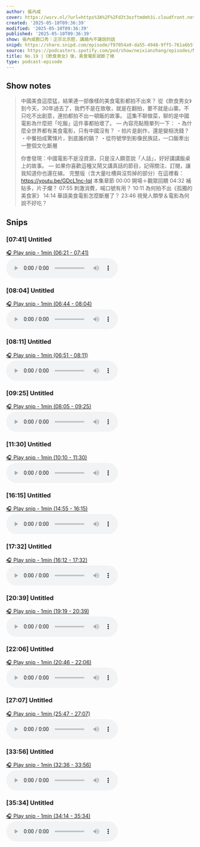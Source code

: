 ```yaml
---
author: 張內咸
cover: https://wsrv.nl/?url=https%3A%2F%2Fd3t3ozftmdmh3i.cloudfront.net%2Fstaging%2Fpodcast_uploaded_nologo%2F43086198%2F43086198-1744989503321-18f558ebac4fc.jpg&w=200&h=200
created: '2025-05-10T09:36:39'
modified: '2025-05-10T09:36:39'
published: '2025-05-10T09:36:39'
show: 張內咸脫口秀｜正宗北京腔，講牆內不讓說的話
snipd: https://share.snipd.com/episode/f97054a9-da55-4948-9ff5-761a6b5f54ef
source: https://podcasters.spotify.com/pod/show/neixianzhang/episodes/No-19-e32jj99
title: No.19 |《飲食男女》後，美食電影就斷了根
type: podcast-episode
---
```



## Show notes
> 中國美食這麼猛，結果連一部像樣的美食電影都拍不出來？
> 從《飲食男女》到今天，30年過去了，我們不是在致敬，就是在翻拍，要不就是山寨。不只吃不出創意，連拍都拍不出一頓飯的故事。
> 這集不聊做菜，聊的是中國電影為什麼把「吃飯」這件事都拍壞了。
> —
> 內容亮點簡單列一下：
> ・為什麼全世界都有美食電影，只有中國沒有？
> ・拍片是創作，還是變相洗錢？
> ・中餐拍成驚悚片，到底誰的鍋？
> ・從符號學到影像民族誌，一口飯牽出一整個文化斷層
> 
> 你會發現：中國電影不是沒資源，只是沒人願意說「人話」，好好講講飯桌上的故事。
> —
> 如果你喜歡這種又鬧又講真話的節目，記得關注、訂閱，讓我知道你也還在線。
> 完整版（含大量吐槽與沒剪掉的部分）在這裡看： https://youtu.be/GDcL1nc-IqI 本集章節
> 00:00 開場＋觀眾回饋 
> 04:32 補貼多，片子爛？ 
> 07:55 刺激消費，喊口號有用？ 
> 10:11 為何拍不出《孤獨的美食家》 
> 14:14 華語美食電影怎麼斷層了？ 
> 23:46 視覺人類學＆電影為何說不好吃？

## Snips
### [07:41] Untitled
[🎧 Play snip - 1min️ (06:21 - 07:41)](https://share.snipd.com/snip/7c3ace45-1a1e-4822-82af-b8d360e6ab9b)
<audio controls> <source src="https://anchor.fm/s/10168e898/podcast/play/102402793/https%3A%2F%2Fd3ctxlq1ktw2nl.cloudfront.net%2Fstaging%2F2025-4-9%2F399905377-44100-2-09c0d6b197188.m4a#t=06:21,07:41"> </audio>
### [08:04] Untitled
[🎧 Play snip - 1min️ (06:44 - 08:04)](https://share.snipd.com/snip/840ab317-aa48-4109-aac1-8a8275242dde)
<audio controls> <source src="https://anchor.fm/s/10168e898/podcast/play/102402793/https%3A%2F%2Fd3ctxlq1ktw2nl.cloudfront.net%2Fstaging%2F2025-4-9%2F399905377-44100-2-09c0d6b197188.m4a#t=06:44,08:04"> </audio>
### [08:11] Untitled
[🎧 Play snip - 1min️ (06:51 - 08:11)](https://share.snipd.com/snip/0b3b273e-4e29-4579-b90e-48802493f850)
<audio controls> <source src="https://anchor.fm/s/10168e898/podcast/play/102402793/https%3A%2F%2Fd3ctxlq1ktw2nl.cloudfront.net%2Fstaging%2F2025-4-9%2F399905377-44100-2-09c0d6b197188.m4a#t=06:51,08:11"> </audio>
### [09:25] Untitled
[🎧 Play snip - 1min️ (08:05 - 09:25)](https://share.snipd.com/snip/fcffccf2-2024-49c7-b755-129cc58db515)
<audio controls> <source src="https://anchor.fm/s/10168e898/podcast/play/102402793/https%3A%2F%2Fd3ctxlq1ktw2nl.cloudfront.net%2Fstaging%2F2025-4-9%2F399905377-44100-2-09c0d6b197188.m4a#t=08:05,09:25"> </audio>
### [11:30] Untitled
[🎧 Play snip - 1min️ (10:10 - 11:30)](https://share.snipd.com/snip/22c1a433-023f-41d8-8ab9-f4644b369a97)
<audio controls> <source src="https://anchor.fm/s/10168e898/podcast/play/102402793/https%3A%2F%2Fd3ctxlq1ktw2nl.cloudfront.net%2Fstaging%2F2025-4-9%2F399905377-44100-2-09c0d6b197188.m4a#t=10:10,11:30"> </audio>
### [16:15] Untitled
[🎧 Play snip - 1min️ (14:55 - 16:15)](https://share.snipd.com/snip/f22c1b97-6de2-41a4-aff1-59c4c7f892e1)
<audio controls> <source src="https://anchor.fm/s/10168e898/podcast/play/102402793/https%3A%2F%2Fd3ctxlq1ktw2nl.cloudfront.net%2Fstaging%2F2025-4-9%2F399905377-44100-2-09c0d6b197188.m4a#t=14:55,16:15"> </audio>
### [17:32] Untitled
[🎧 Play snip - 1min️ (16:12 - 17:32)](https://share.snipd.com/snip/4ce028b9-a2c2-4536-82aa-df66b1c1c111)
<audio controls> <source src="https://anchor.fm/s/10168e898/podcast/play/102402793/https%3A%2F%2Fd3ctxlq1ktw2nl.cloudfront.net%2Fstaging%2F2025-4-9%2F399905377-44100-2-09c0d6b197188.m4a#t=16:12,17:32"> </audio>
### [20:39] Untitled
[🎧 Play snip - 1min️ (19:19 - 20:39)](https://share.snipd.com/snip/323465db-207f-434f-99f9-3a44f1a6efd3)
<audio controls> <source src="https://anchor.fm/s/10168e898/podcast/play/102402793/https%3A%2F%2Fd3ctxlq1ktw2nl.cloudfront.net%2Fstaging%2F2025-4-9%2F399905377-44100-2-09c0d6b197188.m4a#t=19:19,20:39"> </audio>
### [22:06] Untitled
[🎧 Play snip - 1min️ (20:46 - 22:06)](https://share.snipd.com/snip/0726e43f-9787-4c7b-8da4-d411d14ea1be)
<audio controls> <source src="https://anchor.fm/s/10168e898/podcast/play/102402793/https%3A%2F%2Fd3ctxlq1ktw2nl.cloudfront.net%2Fstaging%2F2025-4-9%2F399905377-44100-2-09c0d6b197188.m4a#t=20:46,22:06"> </audio>
### [27:07] Untitled
[🎧 Play snip - 1min️ (25:47 - 27:07)](https://share.snipd.com/snip/c2355793-e4ba-4e5e-8344-6641ab061e3a)
<audio controls> <source src="https://anchor.fm/s/10168e898/podcast/play/102402793/https%3A%2F%2Fd3ctxlq1ktw2nl.cloudfront.net%2Fstaging%2F2025-4-9%2F399905377-44100-2-09c0d6b197188.m4a#t=25:47,27:07"> </audio>
### [33:56] Untitled
[🎧 Play snip - 1min️ (32:36 - 33:56)](https://share.snipd.com/snip/17c663fa-41ba-4926-9778-17fba283b6f7)
<audio controls> <source src="https://anchor.fm/s/10168e898/podcast/play/102402793/https%3A%2F%2Fd3ctxlq1ktw2nl.cloudfront.net%2Fstaging%2F2025-4-9%2F399905377-44100-2-09c0d6b197188.m4a#t=32:36,33:56"> </audio>
### [35:34] Untitled
[🎧 Play snip - 1min️ (34:14 - 35:34)](https://share.snipd.com/snip/8e7bb48b-bd17-448d-83c4-7cee8edbce2d)
<audio controls> <source src="https://anchor.fm/s/10168e898/podcast/play/102402793/https%3A%2F%2Fd3ctxlq1ktw2nl.cloudfront.net%2Fstaging%2F2025-4-9%2F399905377-44100-2-09c0d6b197188.m4a#t=34:14,35:34"> </audio>
